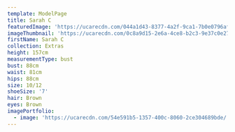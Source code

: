 ```yaml
---
template: ModelPage
title: Sarah C
featuredImage: 'https://ucarecdn.com/044a1d43-8377-4a2f-9ca1-7b0e0796afd6/'
imageThumbnail: 'https://ucarecdn.com/0c8a9d15-2e6a-4ce8-b2c3-9e37c0e2791c/'
firstName: Sarah C
collection: Extras
height: 157cm
measurementType: bust
bust: 88cm
waist: 81cm
hips: 88cm
size: 10/12
shoeSize: '7'
hair: Brown
eyes: Brown
imagePortfolio:
  - image: 'https://ucarecdn.com/54e591b5-1357-400c-8060-2ce304689bde/'
---
```


